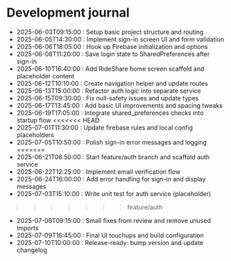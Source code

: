 ﻿# Development journal
- 2025-06-03T09:15:00 : Setup basic project structure and routing
- 2025-06-05T14:30:00 : Implement sign-in screen UI and form validation
- 2025-06-06T18:05:00 : Hook up Firebase initialization and options
- 2025-06-08T11:20:00 : Save login state to SharedPreferences after sign-in
- 2025-06-10T16:40:00 : Add RideShare home screen scaffold and placeholder content
- 2025-06-12T10:10:00 : Create navigation helper and update routes
- 2025-06-13T15:00:00 : Refactor auth logic into separate service
- 2025-06-15T09:30:00 : Fix null-safety issues and update types
- 2025-06-17T13:45:00 : Add basic UI improvements and spacing tweaks
- 2025-06-19T17:05:00 : Integrate shared_preferences checks into startup flow
<<<<<<< HEAD
- 2025-07-01T11:30:00 : Update firebase rules and local config placeholders
- 2025-07-05T10:50:00 : Polish sign-in error messages and logging
=======
- 2025-06-21T08:50:00 : Start feature/auth branch and scaffold auth service
- 2025-06-22T12:25:00 : Implement email verification flow
- 2025-06-24T16:00:00 : Add error handling for sign-in and display messages
- 2025-07-03T15:10:00 : Write unit test for auth service (placeholder)
>>>>>>> feature/auth
- 2025-07-08T09:15:00 : Small fixes from review and remove unused imports
- 2025-07-09T16:45:00 : Final UI touchups and build configuration
- 2025-07-10T10:00:00 : Release-ready: bump version and update changelog
